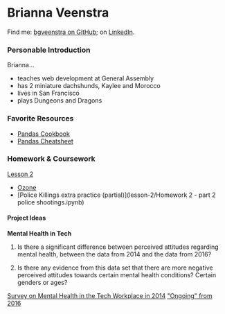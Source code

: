 # Brianna Veenstra

Find me: [bgveenstra on GitHub](https://github.com/bgveenstra); on [LinkedIn](https://www.linkedin.com/in/brianna-veenstra/).


### Personable Introduction

Brianna...
* teaches web development at General Assembly
* has 2 miniature dachshunds, Kaylee and Morocco
* lives in San Francisco
* plays Dungeons and Dragons

### Favorite Resources

* [Pandas Cookbook](http://pandas.pydata.org/pandas-docs/stable/cookbook.html)  
* [Pandas Cheatsheet](https://github.com/pandas-dev/pandas/blob/master/doc/cheatsheet/Pandas_Cheat_Sheet.pdf)

### Homework & Coursework

[Lesson 2](lesson-2)
- [Ozone](lesson-2/homework-02-the-pandas-library-starter-code.ipynb)  
- [Police Killings extra practice (partial)](lesson-2/Homework 2 - part 2 police shootings.ipynb)

#### Project Ideas

**Mental Health in Tech**

1. Is there a significant difference between perceived attitudes regarding mental health, between the data from 2014 and the data from 2016?

1. Is there any evidence from this data set that there are more negative perceived attitudes towards certain mental health conditions? Certain genders or ages?

[Survey on Mental Health in the Tech Workplace in 2014](https://www.kaggle.com/osmi/mental-health-in-tech-survey)
["Ongoing" from 2016](https://www.kaggle.com/osmi/mental-health-in-tech-2016)


